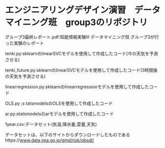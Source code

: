 # エンジニアリングデザイン演習　データマイニング班　group3のリポジトリ
グループ3最終レポート.pdf:知能情報実験III データマイニング班 グループ3が行った実験のレポート

tenki.py:sklearnのlinearSVCモデルを使用して作成したコード(今の天気を予測させる)

tenki_future.py:sklearnのlinearSVCモデルを使用して作成したコード(3時間後の天気を予測させる)

linearregression.py:sklearnのlinearregressionモデルを使用して作成したコード

OLS.py ;s tatsmodelsのOLSを使用して作成したコード

ar.py:statsmodelsのarモデルを使用して作成したコード

1year.csv:データセット(気温,降水量,雲量,天気)

データセットは、以下のサイトからダウンロードしたものであるhttps://www.data.jma.go.jp/gmd/risk/obsdl/

